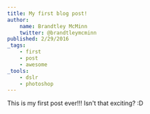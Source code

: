 ```yaml
---
title: My first blog post!
author:
    name: Brandtley McMinn
    twitter: @brandtleymcminn
published: 2/29/2016
_tags:
    - first
    - post
    - awesome
_tools:
    - dslr
    - photoshop
---
```

This is my first post ever!!! Isn't that exciting? :D
